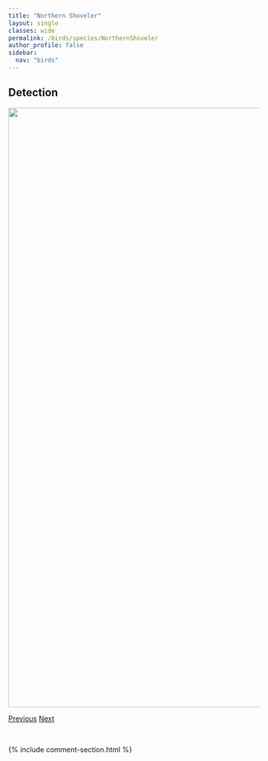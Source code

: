 ```yaml
---
title: "Northern Shoveler"
layout: single
classes: wide
permalink: /birds/species/NorthernShoveler
author_profile: false
sidebar:
  nav: "birds"
---
```


<h2>Detection</h2>

<a href="https://drive.google.com/uc?export=view&id=1z4WePKq7-j5R24nugfqy-hsHfHLZIMHs">
<img src="https://drive.google.com/uc?export=view&id=1z4WePKq7-j5R24nugfqy-hsHfHLZIMHs" height = "1200" width = "800">
</a>

<a href="/DevelopmentWebsite/birds/species/NorthernRoughwingedSwallow" class="pagination--pager" title="Northern Rough-winged Swallow">Previous</a> <a href="/DevelopmentWebsite/birds/species/NorthernSawwhetOwl" class="pagination--pager" title="Northern Saw-whet Owl">Next</a>

<p>&nbsp;</p>

{% include comment-section.html %}
